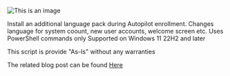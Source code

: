 ![This is an image](https://www.inthecloud247.com/wp-content/uploads/2022/06/GitHub-PowerShell.png)

Install an additional language pack during Autopilot enrollment.
Changes language for system coount, new user accounts, welcome screen etc.
Uses PowerShell commands only Supported on Windows 11 22H2 and later

This script is provide "As-Is" without any warranties

The related blog post can be found [Here](https://www.inthecloud247.com/install-an-additional-language-pack-on-windows-11-during-autopilot-enrollment)
